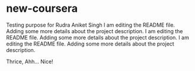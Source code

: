 # new-coursera
Testing purpose for Rudra Aniket Singh
I am editing the README file. Adding some more details about the project description.
I am editing the README file. Adding some more details about the project description.
I am editing the README file. Adding some more details about the project description.

Thrice, Ahh... Nice!
